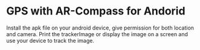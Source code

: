 # GPS with AR-Compass for Andorid
Install the apk file on your android device, give permission for both location and camera. 
Print the trackerImage or display the image on a screen and use your device to track the image. 
